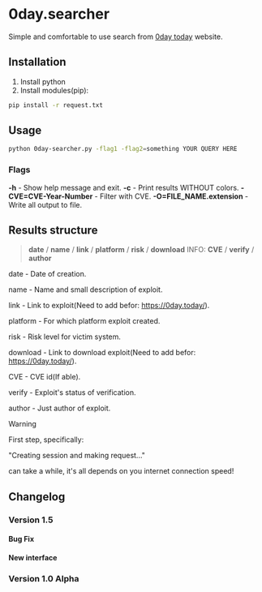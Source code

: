 # 0day.searcher

Simple and comfortable to use search from [0day today](https://0day.today/) website.

## Installation

1. Install python
2. Install modules(pip):
```bash
pip install -r request.txt
```

## Usage

```bash
python 0day-searcher.py -flag1 -flag2=something YOUR QUERY HERE
```
### Flags

**-h** - Show help message and exit.
**-c** - Print results WITHOUT colors.
**-CVE=CVE-Year-Number** - Filter with CVE.
**-O=FILE_NAME.extension** - Write all output to file.

## Results structure

> **date** / **name** / **link** / **platform** / **risk** / **download** INFO: **CVE** / **verify** / **author**

date - Date of creation.

name - Name and small description of exploit.

link - Link to exploit(Need to add befor: https://0day.today/).

platform - For which platform exploit created.

risk - Risk level for victim system.

download - Link to download exploit(Need to add befor: https://0day.today/).

CVE - CVE id(If able).

verify - Exploit's status of verification.

author - Just author of exploit.

> [!WARNING]
> First step, specifically:
> 
> "Creating session and making request..."
>
> can take a while, it's all depends on you internet connection speed!


## Changelog
### Version 1.5
#### Bug Fix
#### New interface
### Version 1.0 Alpha
